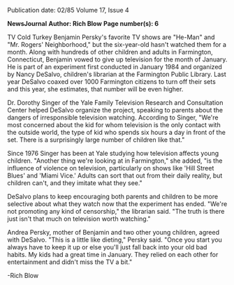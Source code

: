 Publication date: 02/85
Volume 17, Issue 4

**NewsJournal**
**Author: Rich Blow**
**Page number(s): 6**

TV Cold Turkey 
Benjamin Persky's favorite TV shows 
are "He-Man" and "Mr. 
Rogers' 
Neighborhood," but the six-year-old 
hasn't watched them for a month. Along 
with hundreds of other children and 
adults in Farmington, Connecticut, 
Benjamin vowed to give up television 
for the month of January. He is part of 
an 
experiment 
first 
conducted 
in 
January 1984 and organized by Nancy 
DeSalvo, children's librarian at the Farmington Public Library. Last year 
DeSalvo coaxed over 1000 Farmington 
citizens to turn off their sets and this 
year, she estimates, that number will be 
even higher. 

Dr. Dorothy Singer of the Yale Family Television Research and Consultation 
Center helped DeSalvo organize 
the project, speaking to parents about 
the dangers of irresponsible television 
watching. According to Singer, "We're 
most concerned about the kid for whom 
television is the only contact with the 
outside world, the type of kid who 
spends six hours a day in front of the 
set. There is a surprisingly large 
number of children like that." 

Since 1976 Singer has been at Yale 
studying how television affects young 
children. "Another thing we're looking 
at in Farmington," she added, "is the influence of violence on television, particularly on shows like 'Hill Street 
Blues' and 'Miami Vice.' Adults can sort 
that out from their daily reality, but 
children can't, and they imitate what 
they see." 

DeSalvo plans to keep encouraging 
both parents and children to be more 
selective about what they watch now 
that the experiment has ended. "We're 
not promoting any kind of censorship," 
the librarian said. "The truth is there 
just isn't that much on television worth 
watching." 

Andrea Persky, mother of Benjamin 
and two other young children, agreed 
with DeSalvo. "This is a little like 
dieting," Persky said. "Once you start 
you always have to keep it up or else 
you'll just fall back into your old bad 
habits. My kids had a great time in 
January. They relied on each other for 
entertainment and didn't miss the TV a 
bit." 

-Rich Blow